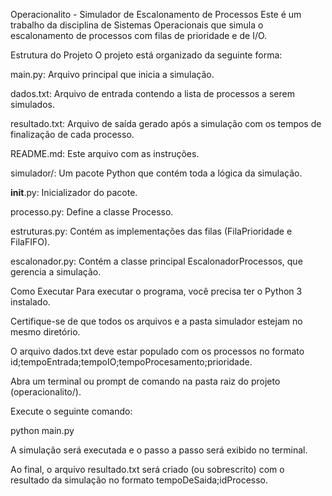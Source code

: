 Operacionalito - Simulador de Escalonamento de Processos
Este é um trabalho da disciplina de Sistemas Operacionais que simula o escalonamento de processos com filas de prioridade e de I/O.

Estrutura do Projeto
O projeto está organizado da seguinte forma:

main.py: Arquivo principal que inicia a simulação.

dados.txt: Arquivo de entrada contendo a lista de processos a serem simulados.

resultado.txt: Arquivo de saída gerado após a simulação com os tempos de finalização de cada processo.

README.md: Este arquivo com as instruções.

simulador/: Um pacote Python que contém toda a lógica da simulação.

__init__.py: Inicializador do pacote.

processo.py: Define a classe Processo.

estruturas.py: Contém as implementações das filas (FilaPrioridade e FilaFIFO).

escalonador.py: Contém a classe principal EscalonadorProcessos, que gerencia a simulação.

Como Executar
Para executar o programa, você precisa ter o Python 3 instalado.

Certifique-se de que todos os arquivos e a pasta simulador estejam no mesmo diretório.

O arquivo dados.txt deve estar populado com os processos no formato id;tempoEntrada;tempoIO;tempoProcesamento;prioridade.

Abra um terminal ou prompt de comando na pasta raiz do projeto (operacionalito/).

Execute o seguinte comando:

python main.py

A simulação será executada e o passo a passo será exibido no terminal.

Ao final, o arquivo resultado.txt será criado (ou sobrescrito) com o resultado da simulação no formato tempoDeSaida;idProcesso.